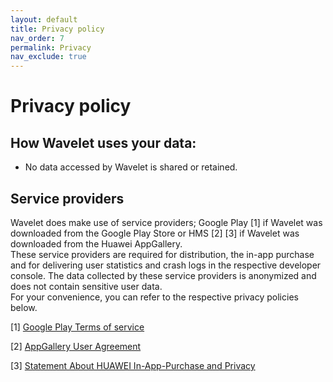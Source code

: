 ```yaml
---
layout: default
title: Privacy policy
nav_order: 7
permalink: Privacy
nav_exclude: true
---
```


# Privacy policy

## How Wavelet uses your data:
* No data accessed by Wavelet is shared or retained.

## Service providers 
Wavelet does make use of service providers; Google Play [1] if Wavelet was downloaded from the Google Play Store or HMS [2] [3] if Wavelet was downloaded from the Huawei AppGallery.  
These service providers are required for distribution, the in-app purchase and for delivering user statistics and crash logs in the respective developer console. The data collected by these service providers is anonymized and does not contain sensitive user data.   
For your convenience, you can refer to the respective privacy policies below.

[1] [Google Play Terms of service](https://play.google.com/intl/en_us/about/play-terms/index.html)

[2] [AppGallery User Agreement](https://consumer.huawei.com/minisite/cloudservice/hiapp/terms.htm?country=SG&branchid=1&language=en_US)

[3] [Statement About HUAWEI In-App-Purchase and Privacy](https://consumer.huawei.com/minisite/cloudservice/iap/common/b0/latest/privacy-statement.htm)